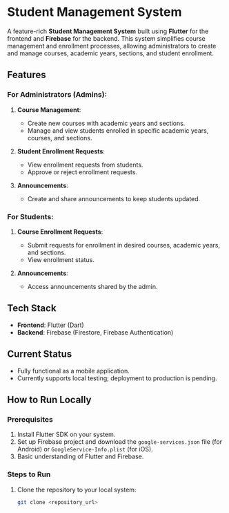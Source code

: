 # Student Management System  

A feature-rich **Student Management System** built using **Flutter** for the frontend and **Firebase** for the backend. This system simplifies course management and enrollment processes, allowing administrators to create and manage courses, academic years, sections, and student enrollment.  

## Features  

### For Administrators (Admins):  
1. **Course Management**:  
   - Create new courses with academic years and sections.  
   - Manage and view students enrolled in specific academic years, courses, and sections.  

2. **Student Enrollment Requests**:  
   - View enrollment requests from students.  
   - Approve or reject enrollment requests.  

3. **Announcements**:  
   - Create and share announcements to keep students updated.  

### For Students:  
1. **Course Enrollment Requests**:  
   - Submit requests for enrollment in desired courses, academic years, and sections.  
   - View enrollment status.  

2. **Announcements**:  
   - Access announcements shared by the admin.  

## Tech Stack  

- **Frontend**: Flutter (Dart)  
- **Backend**: Firebase (Firestore, Firebase Authentication)  

## Current Status  

- Fully functional as a mobile application.  
- Currently supports local testing; deployment to production is pending.  

## How to Run Locally  

### Prerequisites  
1. Install Flutter SDK on your system.  
2. Set up Firebase project and download the `google-services.json` file (for Android) or `GoogleService-Info.plist` (for iOS).  
3. Basic understanding of Flutter and Firebase.  

### Steps to Run  
1. Clone the repository to your local system:  
   ```bash  
   git clone <repository_url>  
